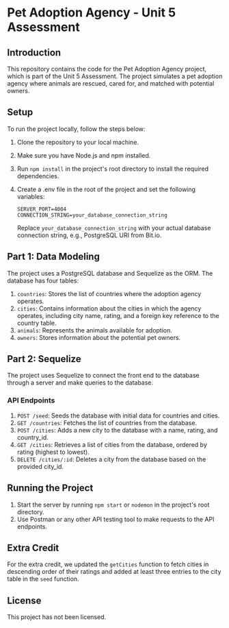 # Pet Adoption Agency - Unit 5 Assessment

## Introduction

This repository contains the code for the Pet Adoption Agency project, which is part of the Unit 5 Assessment. The project simulates a pet adoption agency where animals are rescued, cared for, and matched with potential owners.

## Setup

To run the project locally, follow the steps below:

1. Clone the repository to your local machine.
2. Make sure you have Node.js and npm installed.
3. Run `npm install` in the project's root directory to install the required dependencies.
4. Create a .env file in the root of the project and set the following variables:

   ```
   SERVER_PORT=4004
   CONNECTION_STRING=your_database_connection_string
   ```

   Replace `your_database_connection_string` with your actual database connection string, e.g., PostgreSQL URI from Bit.io.

## Part 1: Data Modeling

The project uses a PostgreSQL database and Sequelize as the ORM. The database has four tables:

1. `countries`: Stores the list of countries where the adoption agency operates.
2. `cities`: Contains information about the cities in which the agency operates, including city name, rating, and a foreign key reference to the country table.
3. `animals`: Represents the animals available for adoption.
4. `owners`: Stores information about the potential pet owners.

## Part 2: Sequelize

The project uses Sequelize to connect the front end to the database through a server and make queries to the database.

### API Endpoints

1. `POST /seed`: Seeds the database with initial data for countries and cities.
2. `GET /countries`: Fetches the list of countries from the database.
3. `POST /cities`: Adds a new city to the database with a name, rating, and country_id.
4. `GET /cities`: Retrieves a list of cities from the database, ordered by rating (highest to lowest).
5. `DELETE /cities/:id`: Deletes a city from the database based on the provided city_id.

## Running the Project

1. Start the server by running `npm start` or `nodemon` in the project's root directory.
2. Use Postman or any other API testing tool to make requests to the API endpoints.

## Extra Credit

For the extra credit, we updated the `getCities` function to fetch cities in descending order of their ratings and added at least three entries to the city table in the `seed` function.

## License

This project has not been licensed.